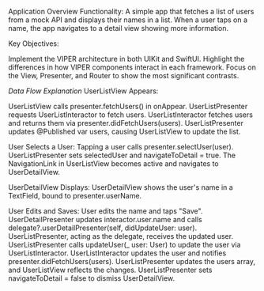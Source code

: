 Application Overview
Functionality: A simple app that fetches a list of users from a mock API and displays their names in a list. When a user taps on a name, the app navigates to a detail view showing more information.

Key Objectives:

Implement the VIPER architecture in both UIKit and SwiftUI.
Highlight the differences in how VIPER components interact in each framework.
Focus on the View, Presenter, and Router to show the most significant contrasts.

_Data Flow Explanation_
UserListView Appears:

UserListView calls presenter.fetchUsers() in onAppear.
  UserListPresenter requests UserListInteractor to fetch users.
  UserListInteractor fetches users and returns them via presenter.didFetchUsers(users).
  UserListPresenter updates @Published var users, causing UserListView to update the list.

User Selects a User:
  Tapping a user calls presenter.selectUser(user).
  UserListPresenter sets selectedUser and navigateToDetail = true.
  The NavigationLink in UserListView becomes active and navigates to UserDetailView.

UserDetailView Displays:
  UserDetailView shows the user's name in a TextField, bound to presenter.userName.

User Edits and Saves:
  User edits the name and taps "Save".
  UserDetailPresenter updates interactor.user.name and calls delegate?.userDetailPresenter(self, didUpdateUser: user).
  UserListPresenter, acting as the delegate, receives the updated user.
  UserListPresenter calls updateUser(_ user: User) to update the user via UserListInteractor.
  UserListInteractor updates the user and notifies presenter.didFetchUsers(users).
  UserListPresenter updates the users array, and UserListView reflects the changes.
  UserListPresenter sets navigateToDetail = false to dismiss UserDetailView.

